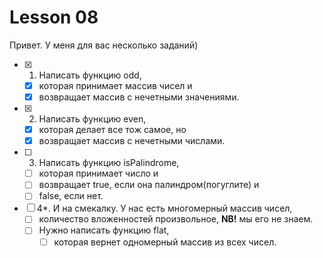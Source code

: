 # Lesson 08

Привет. У меня для вас несколько заданий)

- [x] 1. Написать функцию odd,
  - [x] которая принимает массив чисел и
  - [x] возвращает массив с нечетными значениями.

- [x] 2. Написать функцию even,
  - [x] которая делает все тож самое, но
  - [x] возвращает массив с нечетными числами.

- [ ] 3. Написать функцию isPalindrome,
  - [ ] которая принимает число и
  - [ ] возвращает true, если она палиндром(погуглите) и
  - [ ] false, если нет.

- [ ] 4*. И на смекалку. У нас есть многомерный массив чисел,
  - [ ] количество вложенностей произвольное,
  **NB!** мы его не знаем.
  - [ ] Нужно написать функцию flat,
    - [ ] которая вернет одномерный массив из всех чисел.
